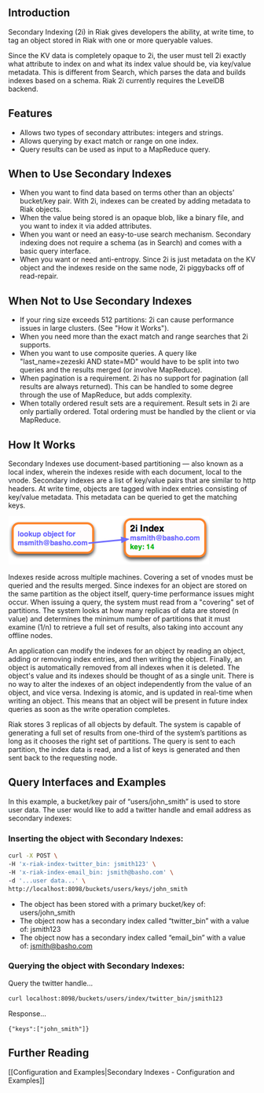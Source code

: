 <div id="toc"></div>

## Introduction
Secondary Indexing (2i) in Riak gives developers the ability, at write time, to tag an object stored in Riak with one or more queryable values.

Since the KV data is completely opaque to 2i, the user must tell 2i exactly what attribute to index on and what its index value should be, via key/value metadata. This is different from Search, which parses the data and builds indexes based on a schema. Riak 2i currently requires the LevelDB backend.

## Features

* Allows two types of secondary attributes: integers and strings.
* Allows querying by exact match or range on one index.
* Query results can be used as input to a MapReduce query.

## When to Use Secondary Indexes

* When you want to find data based on terms other than an objects’ bucket/key pair. With 2i, indexes can be created by adding metadata to Riak objects.
* When the value being stored is an opaque blob, like a binary file, and you want to index it via added attributes.
* When you want or need an easy-to-use search mechanism. Secondary indexing does not require a schema (as in Search) and comes with a basic query interface.
* When you want or need anti-entropy. Since 2i is just metadata on the KV object and the indexes reside on the same node, 2i piggybacks off of read-repair.

## When Not to Use Secondary Indexes 

* If your ring size exceeds 512 partitions: 2i can cause performance issues in large clusters. (See "How it Works").
* When you need more than the exact match and range searches that 2i supports.
* When you want to use composite queries. A query like "last_name=zezeski AND state=MD" would have to be split into two queries and the results merged (or involve MapReduce).
* When pagination is a requirement. 2i has no support for pagination (all results are always returned). This can be handled to some degree through the use of MapReduce, but adds complexity.
* When totally ordered result sets are a requirement. Result sets in 2i are only partially ordered. Total ordering must be handled by the client or via MapReduce.

## How It Works 

Secondary Indexes use document-based partitioning — also known as a local index, wherein the indexes reside with each document, local to the vnode. Secondary indexes are a list of key/value pairs that are similar to http headers. At write time, objects are tagged with index entries consisting of key/value metadata. This metadata can be queried to get the matching keys. 

<img class="centered_img" src="/images/Secondary-index-example.png" />

Indexes reside across multiple machines. Covering a set of vnodes must be queried and the results merged. Since indexes for an object are stored on the same partition as the object itself, query-time performance issues might occur. When issuing a query, the system must read from a "covering" set of partitions. The system looks at how many replicas of data are stored (n value) and determines the minimum number of partitions that it must examine (1/n) to retrieve a full set of results, also taking into account any offline nodes.

An application can modify the indexes for an object by reading an object, adding or removing index entries, and then writing the object. Finally, an object is automatically removed from all indexes when it is deleted. The object's value and its indexes should be thought of as a single unit. There is no way to alter the indexes of an object independently from the value of an object, and vice versa. Indexing is atomic, and is updated in real-time when writing an object. This means that an object will be present in future index queries as soon as the write operation completes.
 
Riak stores 3 replicas of all objects by default. The system is capable of generating a full set of results from one-third of the system’s partitions as long as it chooses the right set of partitions. The query is sent to each partition, the index data is read, and a list of keys is generated and then sent back to the requesting node.

## Query Interfaces and Examples

In this example, a bucket/key pair of “users/john_smith” is used to store user data. The user would like to add a twitter handle and email address as secondary indexes:

### Inserting the object with Secondary Indexes:

```bash
curl -X POST \
-H 'x-riak-index-twitter_bin: jsmith123' \
-H 'x-riak-index-email_bin: jsmith@basho.com' \
-d '...user data...' \ 
http://localhost:8098/buckets/users/keys/john_smith
```

* The object has been stored with a primary bucket/key of: users/john_smith
* The object now has a secondary index called “twitter_bin” with a value of: jsmith123
* The object now has a secondary index called “email_bin” with a value of: jsmith@basho.com

### Querying the object with Secondary Indexes:

Query the twitter handle...

```bash
curl localhost:8098/buckets/users/index/twitter_bin/jsmith123
```

Response... 

```text
{"keys":["john_smith"]}
```

## Further Reading

[[Configuration and Examples|Secondary Indexes - Configuration and Examples]]

